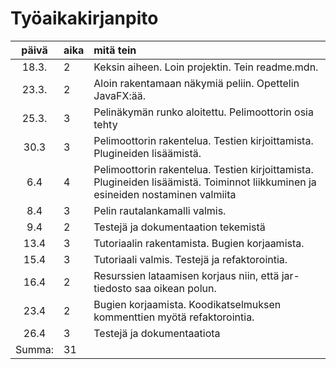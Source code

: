 # Työaikakirjanpito

| päivä | aika | mitä tein  |
| :----:|:-----| :-----|
| 18.3. | 2    | Keksin aiheen. Loin projektin. Tein readme.mdn. |
| 23.3. | 2    | Aloin rakentamaan näkymiä peliin. Opettelin JavaFX:ää. |
| 25.3. | 3    | Pelinäkymän runko aloitettu. Pelimoottorin osia tehty |
| 30.3  | 3    | Pelimoottorin rakentelua. Testien kirjoittamista. Plugineiden lisäämistä.|
| 6.4   | 4    | Pelimoottorin rakentelua. Testien kirjoittamista. Plugineiden lisäämistä. Toiminnot liikkuminen ja esineiden nostaminen valmiita|
| 8.4   | 3    | Pelin rautalankamalli valmis. |
| 9.4   | 2    | Testejä ja dokumentaation tekemistä |
| 13.4  | 3    |Tutoriaalin rakentamista. Bugien korjaamista.
| 15.4  | 3    |Tutoriaali valmis. Testejä ja refaktorointia.|
| 16.4  | 2    |Resurssien lataamisen korjaus niin, että jar-tiedosto saa oikean polun. |
| 23.4  | 2    |Bugien korjaamista. Koodikatselmuksen kommenttien myötä refaktorointia. |
| 26.4  | 3    |Testejä ja dokumentaatiota|
| Summa:| 31 |

